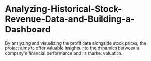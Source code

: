 # Analyzing-Historical-Stock-Revenue-Data-and-Building-a-Dashboard
By analyzing and visualizing the profit data alongside stock prices, the project aims to offer valuable insights into the dynamics between a company's financial performance and its market valuation.
